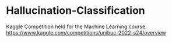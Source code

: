# Hallucination-Classification
Kaggle Competition held for the Machine Learning course.
https://www.kaggle.com/competitions/unibuc-2022-s24/overview
